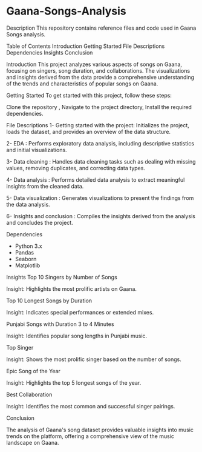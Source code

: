 # Gaana-Songs-Analysis
Description
This repository contains reference files and code used in Gaana Songs analysis.

Table of Contents
Introduction
Getting Started
File Descriptions
Dependencies
Insights
Conclusion

Introduction
This project analyzes various aspects of songs on Gaana, focusing on singers, song duration, and collaborations. The visualizations and insights derived from the data provide a comprehensive understanding of the trends and characteristics of popular songs on Gaana.

Getting Started
To get started with this project, follow these steps:

Clone the repository ,
Navigate to the project directory,
Install the required dependencies.

File Descriptions
1- Getting started with the project: Initializes the project, loads the dataset, and provides an overview of the data structure.

2- EDA  : Performs exploratory data analysis, including descriptive statistics and initial visualizations.

3- Data cleaning : Handles data cleaning tasks such as dealing with missing values, removing duplicates, and correcting data types.

4- Data analysis : Performs detailed data analysis to extract meaningful insights from the cleaned data.

5- Data visualization : Generates visualizations to present the findings from the data analysis.

6- Insights and conclusion : Compiles the insights derived from the analysis and concludes the project.


Dependencies
- Python 3.x
- Pandas
- Seaborn
- Matplotlib

Insights
Top 10 Singers by Number of Songs

Insight: Highlights the most prolific artists on Gaana.

Top 10 Longest Songs by Duration

Insight: Indicates special performances or extended mixes.

Punjabi Songs with Duration 3 to 4 Minutes

Insight: Identifies popular song lengths in Punjabi music.

Top Singer

Insight: Shows the most prolific singer based on the number of songs.

Epic Song of the Year

Insight: Highlights the top 5 longest songs of the year.

Best Collaboration

Insight: Identifies the most common and successful singer pairings.


Conclusion

The analysis of Gaana's song dataset provides valuable insights into music trends on the platform, offering a comprehensive view of the music landscape on Gaana.


